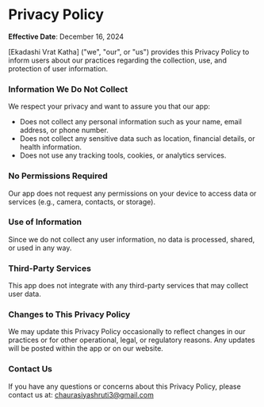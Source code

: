 
# **Privacy Policy**

**Effective Date**: December 16, 2024

[Ekadashi Vrat Katha] ("we", "our", or "us") provides this Privacy Policy to inform users about our practices regarding the collection, use, and protection of user information.

### **Information We Do Not Collect**
We respect your privacy and want to assure you that our app:
- Does not collect any personal information such as your name, email address, or phone number.
- Does not collect any sensitive data such as location, financial details, or health information.
- Does not use any tracking tools, cookies, or analytics services.

### **No Permissions Required**
Our app does not request any permissions on your device to access data or services (e.g., camera, contacts, or storage).

### **Use of Information**
Since we do not collect any user information, no data is processed, shared, or used in any way.

### **Third-Party Services**
This app does not integrate with any third-party services that may collect user data.

### **Changes to This Privacy Policy**
We may update this Privacy Policy occasionally to reflect changes in our practices or for other operational, legal, or regulatory reasons. Any updates will be posted within the app or on our website.

### **Contact Us**
If you have any questions or concerns about this Privacy Policy, please contact us at: chaurasiyashruti3@gmail.com
